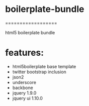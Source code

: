 # boilerplate-bundle
==================

html5 boilerplate bundle

# features:
- html5boilerplate base template
- twitter bootstrap inclusion
- json2
- underscore
- backbone
- jquery 1.9.0
- jquery ui 1.10.0
